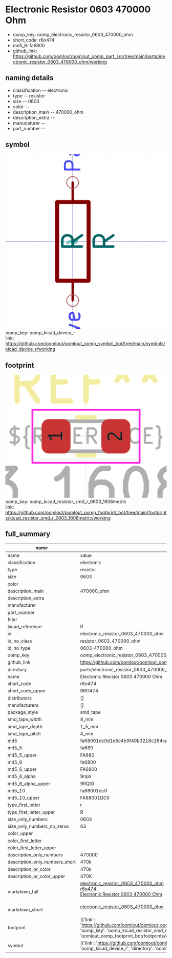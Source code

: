 # Electronic Resistor 0603 470000 Ohm

  
* oomp_key: oomp_electronic_resistor_0603_470000_ohm 
* short_code: r6o474
* md5_6: fa6800  
* github_link: https://github.com/oomlout/oomlout_oomp_part_src/tree/main/parts/electronic_resistor_0603_470000_ohm/working  
## naming details
* classification -- electronic
* type -- resistor
* size -- 0603
* color -- 
* description_main -- 470000_ohm
* description_extra -- 
* manucaturer -- 
* part_number -- 



## symbol

![](symbol/0/working/working_600.png)  
oomp_key: oomp_kicad_device_r  
link: https://github.com/oomlout/oomlout_oomp_symbol_bot/tree/main/symbols/kicad_device_r/working  

## footprint

![](footprint/0/working/working_600.png)  
oomp_key: oomp_kicad_resistor_smd_r_0603_1608metric  
link: https://github.com/oomlout/oomlout_oomp_footprint_bot/tree/main/footprints/kicad_resistor_smd_r_0603_1608metric/working  

## full_summary
| name | value | 
| --- | --- | 
| name | value | 
| classification | electronic | 
| type | resistor | 
| size | 0603 | 
| color |  | 
| description_main | 470000_ohm | 
| description_extra |  | 
| manufacturer |  | 
| part_number |  | 
| filter |  | 
| kicad_reference | R | 
| id | electronic_resistor_0603_470000_ohm | 
| id_no_class | resistor_0603_470000_ohm | 
| id_no_type | 0603_470000_ohm | 
| oomp_key | oomp_electronic_resistor_0603_470000_ohm | 
| github_link | https://github.com/oomlout/oomlout_oomp_part_src/tree/main/parts/electronic_resistor_0603_470000_ohm/working | 
| directory | parts/electronic_resistor_0603_470000_ohm | 
| name | Electronic Resistor 0603 470000 Ohm | 
| short_code | r6o474 | 
| short_code_upper | R6O474 | 
| distributors | [] | 
| manufacturers | [] | 
| package_style | smd_tape | 
| smd_tape_width | 8_mm | 
| smd_tape_depth | 1_5_mm | 
| smd_tape_pitch | 4_mm | 
| md5 | fa68001dc0d1e6c4b9f40b3218c264ca | 
| md5_5 | fa680 | 
| md5_5_upper | FA680 | 
| md5_6 | fa6800 | 
| md5_6_upper | FA6800 | 
| md5_6_alpha | 9rqio | 
| md5_6_alpha_upper | 9RQIO | 
| md5_10 | fa68001dc0 | 
| md5_10_upper | FA68001DC0 | 
| type_first_letter | r | 
| type_first_letter_upper | R | 
| size_only_numbers | 0603 | 
| size_only_numbers_no_zeros | 63 | 
| color_upper |  | 
| color_first_letter |  | 
| color_first_letter_upper |  | 
| description_only_numbers | 470000 | 
| description_only_numbers_short | 470k | 
| description_or_color | 470k | 
| description_or_color_upper | 470K | 
| markdown_full | [electronic_resistor_0603_470000_ohm](https://github.com/oomlout/oomlout_oomp_part_src/tree/main/parts/electronic_resistor_0603_470000_ohm/working)<br>[r6o474](https://github.com/oomlout/oomlout_oomp_part_src/tree/main/parts/electronic_resistor_0603_470000_ohm/working)<br>[Electronic Resistor 0603 470000 Ohm](https://github.com/oomlout/oomlout_oomp_part_src/tree/main/parts/electronic_resistor_0603_470000_ohm/working)<br><br> | 
| markdown_short | [electronic_resistor_0603_470000_ohm](https://github.com/oomlout/oomlout_oomp_part_src/tree/main/parts/electronic_resistor_0603_470000_ohm/working)<br><br> | 
| footprint | [{'link': 'https://github.com/oomlout/oomlout_oomp_footprint_bot/tree/main/foootprntss/kicad_resistor_smd_r_0603_1608metric', 'oomp_key': 'oomp_kicad_resistor_smd_r_0603_1608metric', 'directory': 'oomlout_oomp_footprint_bot/footprints/kicad_resistor_smd_r_0603_1608metric//working/working.kicad_mod'}] | 
| symbol | [{'link': 'https://github.com/oomlout/oomlout_oomp_symbol_bot/tree/main/symbols/kicad_device_r', 'oomp_key': 'oomp_kicad_device_r', 'directory': 'oomlout_oomp_symbol_bot/symbols/kicad_device_r//working/working.kicad_sym'}] | 
